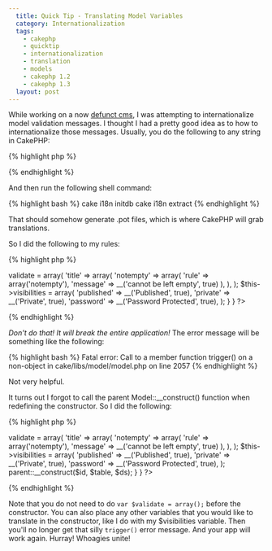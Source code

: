 ```yaml
---
  title: Quick Tip - Translating Model Variables
  category: Internationalization
  tags:
    - cakephp
    - quicktip
    - internationalization
    - translation
    - models
    - cakephp 1.2
    - cakephp 1.3
  layout: post
---
```


While working on a now [defunct cms](http://github.com/josegonzalez/marcyavenue/), I was attempting to internationalize model validation messages. I thought I had a pretty good idea as to how to internationalize those messages. Usually, you do the following to any string in CakePHP:

{% highlight php %}
<?php __('encapsulate string in this convenient function'); ?>
{% endhighlight %}

And then run the following shell command:

{% highlight bash %}
cake i18n initdb
cake i18n extract
{% endhighlight %}

That should somehow generate .pot files, which is where CakePHP will grab translations.

So I did the following to my rules:

{% highlight php %}
<?php
class Category extends AppModel {
	var $name = 'Category';
	function __construct() {
		$this->validate = array(
			'title' => array(
				'notempty' => array(
					'rule' => array('notempty'),
					'message' => __('cannot be left empty', true)
				),
			),
		);
		$this->visibilities = array(
			'published' => __('Published', true),
			'private' => __('Private', true),
			'password' => __('Password Protected', true),
		);
	}
}
?>
{% endhighlight %}

*Don't do that! It will break the entire application!* The error message will be something like the following:

{% highlight bash %}
Fatal error: Call to a member function trigger() on a non-object in cake/libs/model/model.php on line 2057
{% endhighlight %}

Not very helpful.

It turns out I forgot to call the parent Model::__construct() function when redefining the constructor. So I did the following:

{% highlight php %}
<?php
class Category extends AppModel {
	var $name = 'Category';
	function __construct($id = false, $table = null, $ds = null) {
		$this->validate = array(
			'title' => array(
				'notempty' => array(
					'rule' => array('notempty'),
					'message' => __('cannot be left empty', true)
				),
			),
		);
		$this->visibilities = array(
			'published' => __('Published', true),
			'private' => __('Private', true),
			'password' => __('Password Protected', true),
		);

	    parent::__construct($id, $table, $ds);
	}
}
?>
{% endhighlight %}

Note that you do not need to do  `var $validate = array();` before the constructor. You can also place any other variables that you would like to translate in the constructor, like I do with my $visibilities variable. Then you'll no longer get that silly `trigger()` error message. And your app will work again. Hurray! Whoagies unite!